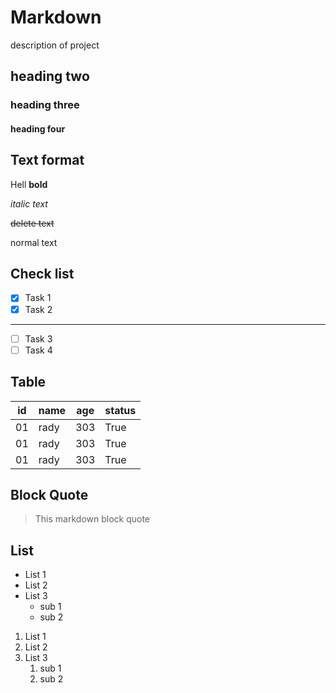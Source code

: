 # Markdown
description of project
## heading two
### heading three
#### heading four

## Text format

Hell **bold**

*italic text*

~~delete text~~

normal text

## Check list
- [x] Task 1
- [x] Task 2
---
- [ ] Task 3
- [ ] Task 4

## Table 
|id | name | age | status |
|---|------|-----|--------|
|01 | rady | 303 | True   |
|01 | rady | 303 | True   |
|01 | rady | 303 | True   |

## Block Quote

> This markdown block quote

## List
- List 1
- List 2
- List 3
  - sub 1
  - sub 2

1. List 1
2. List 2
3. List 3
    1. sub 1
    2. sub 2